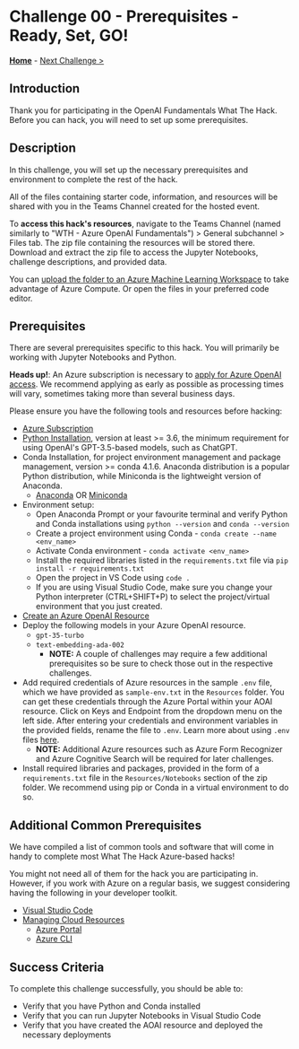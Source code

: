 # Challenge 00 - Prerequisites - Ready, Set, GO!

**[Home](../README.md)** - [Next Challenge >](./Challenge-01.md)

## Introduction

Thank you for participating in the OpenAI Fundamentals What The Hack. Before you can hack, you will need to set up some prerequisites.

## Description
In this challenge, you will set up the necessary prerequisites and environment to complete the rest of the hack.

All of the files containing starter code, information, and resources will be shared with you in the Teams Channel created for the hosted event.

To **access this hack's resources**, navigate to the Teams Channel (named similarly to "WTH - Azure OpenAI Fundamentals") > General subchannel > Files tab. The zip file containing the resources will be stored there. Download and extract the zip file to access the Jupyter Notebooks, challenge descriptions, and provided data.

You can [upload the folder to an Azure Machine Learning Workspace](https://learn.microsoft.com/en-us/azure/machine-learning/how-to-manage-files?view=azureml-api-2) to take advantage of Azure Compute. Or open the files in your preferred code editor.

## Prerequisites

There are several prerequisites specific to this hack. You will primarily be working with Jupyter Notebooks and Python. 

**Heads up!**: An Azure subscription is necessary to [apply for Azure OpenAI access](https://aka.ms/oaiapply). We recommend applying as early as possible as processing times will vary, sometimes taking more than several business days.

Please ensure you have the following tools and resources before hacking:
- [Azure Subscription](../../../000-HowToHack/WTH-Common-Prerequisites.md#azure-subscription)
- [Python Installation](https://www.python.org/downloads), version at least \>= 3.6, the minimum requirement for using OpenAI's GPT-3.5-based models, such as ChatGPT.
- Conda Installation, for project environment management and package management, version \>= conda 4.1.6. Anaconda distribution is a popular Python distribution, while Miniconda is the lightweight version of Anaconda.
  - [Anaconda](https://docs.anaconda.com/anaconda/install) OR [Miniconda](https://docs.conda.io/en/latest/miniconda.html)
- Environment setup:
  - Open Anaconda Prompt or your favourite terminal and verify Python and Conda installations using `python --version` and `conda --version`
  - Create a project environment using Conda - `conda create --name <env_name>`
  - Activate Conda environment - `conda activate <env_name>`
  - Install the required libraries listed in the `requirements.txt` file via `pip install -r requirements.txt`
  - Open the project in VS Code using `code .`
  - If you are using Visual Studio Code, make sure you change your Python interpreter (CTRL+SHIFT+P) to select the project/virtual environment that you just created.
- [Create an Azure OpenAI Resource](https://learn.microsoft.com/en-us/azure/ai-services/openai/how-to/create-resource?pivots=web-portal) 
- Deploy the following models in your Azure OpenAI resource.
  - `gpt-35-turbo`
  - `text-embedding-ada-002`
    - **NOTE:** A couple of challenges may require a few additional prerequisites so be sure to check those out in the respective challenges. 
- Add required credentials of Azure resources in the sample `.env` file, which we have provided as `sample-env.txt` in the `Resources` folder. You can get these credentials through the Azure Portal within your AOAI resource. Click on Keys and Endpoint from the dropdown menu on the left side. After entering your credentials and environment variables in the provided fields, rename the file to `.env`. Learn more about using `.env` files [here](https://dev.to/edgar_montano/how-to-setup-env-in-python-4a83#:~:text=How%20to%20setup%20a%20.env%20file%201%201.To,file%20using%20the%20following%20format%3A%20...%20More%20items).
  - **NOTE:** Additional Azure resources such as Azure Form Recognizer and Azure Cognitive Search will be required for later challenges. 
- Install required libraries and packages, provided in the form of a `requirements.txt` file in the `Resources/Notebooks` section of the zip folder. We recommend using pip or Conda in a virtual environment to do so. 

## Additional Common Prerequisites

We have compiled a list of common tools and software that will come in handy to complete most What The Hack Azure-based hacks!

You might not need all of them for the hack you are participating in. However, if you work with Azure on a regular basis, we suggest considering having the following  in your developer toolkit.

<!-- If you are editing this template manually, be aware that these links are only designed to work if this Markdown file is in the /xxx-HackName/Student/ folder of your hack. -->

- [Visual Studio Code](../../../000-HowToHack/WTH-Common-Prerequisites.md#visual-studio-code)
- [Managing Cloud Resources](../../../000-HowToHack/WTH-Common-Prerequisites.md#managing-cloud-resources)
  - [Azure Portal](../../../000-HowToHack/WTH-Common-Prerequisites.md#azure-portal)
  - [Azure CLI](../../../000-HowToHack/WTH-Common-Prerequisites.md#azure-cli)




## Success Criteria

To complete this challenge successfully, you should be able to:

- Verify that you have Python and Conda installed
- Verify that you can run Jupyter Notebooks in Visual Studio Code
- Verify that you have created the AOAI resource and deployed the necessary deployments

